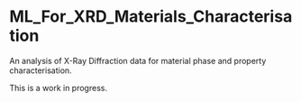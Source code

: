 # ML_For_XRD_Materials_Characterisation

An analysis of X-Ray Diffraction data for material phase and property characterisation.

This is a work in progress.

